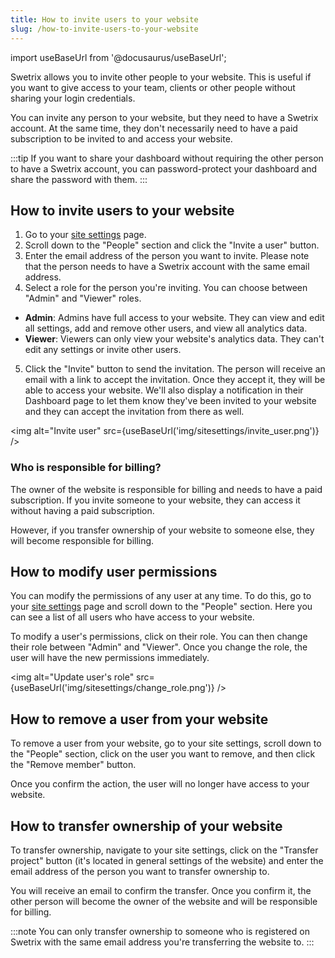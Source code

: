 ```yaml
---
title: How to invite users to your website
slug: /how-to-invite-users-to-your-website
---
```


import useBaseUrl from '@docusaurus/useBaseUrl';

Swetrix allows you to invite other people to your website. This is useful if you want to give access to your team, clients or other people without sharing your login credentials.

You can invite any person to your website, but they need to have a Swetrix account. At the same time, they don't necessarily need to have a paid subscription to be invited to and access your website.

:::tip
If you want to share your dashboard without requiring the other person to have a Swetrix account, you can password-protect your dashboard and share the password with them.
:::

## How to invite users to your website

1. Go to your [site settings](/how-to-access-site-settings) page.
2. Scroll down to the "People" section and click the "Invite a user" button.
3. Enter the email address of the person you want to invite. Please note that the person needs to have a Swetrix account with the same email address.
4. Select a role for the person you're inviting. You can choose between "Admin" and "Viewer" roles.

- **Admin**: Admins have full access to your website. They can view and edit all settings, add and remove other users, and view all analytics data.
- **Viewer**: Viewers can only view your website's analytics data. They can't edit any settings or invite other users.

5. Click the "Invite" button to send the invitation. The person will receive an email with a link to accept the invitation. Once they accept it, they will be able to access your website. We'll also display a notification in their Dashboard page to let them know they've been invited to your website and they can accept the invitation from there as well.

<img alt="Invite user" src={useBaseUrl('img/sitesettings/invite_user.png')} />

### Who is responsible for billing?

The owner of the website is responsible for billing and needs to have a paid subscription. If you invite someone to your website, they can access it without having a paid subscription.

However, if you transfer ownership of your website to someone else, they will become responsible for billing.

## How to modify user permissions

You can modify the permissions of any user at any time. To do this, go to your [site settings](/how-to-access-site-settings) page and scroll down to the "People" section. Here you can see a list of all users who have access to your website.

To modify a user's permissions, click on their role. You can then change their role between "Admin" and "Viewer". Once you change the role, the user will have the new permissions immediately.

<img alt="Update user's role" src={useBaseUrl('img/sitesettings/change_role.png')} />

## How to remove a user from your website

To remove a user from your website, go to your site settings, scroll down to the "People" section, click on the user you want to remove, and then click the "Remove member" button.

Once you confirm the action, the user will no longer have access to your website.

## How to transfer ownership of your website

To transfer ownership, navigate to your site settings, click on the "Transfer project" button (it's located in general settings of the website) and enter the email address of the person you want to transfer ownership to.

You will receive an email to confirm the transfer. Once you confirm it, the other person will become the owner of the website and will be responsible for billing.

:::note
You can only transfer ownership to someone who is registered on Swetrix with the same email address you're transferring the website to.
:::
